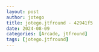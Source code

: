 ```yaml
---
layout: post
author: jotego
title: jotego.jtfround - 42941f5
date: 2024-08-09
categories: [Arcade, jtfround]
tags: [jotego.jtfround]
---
```


